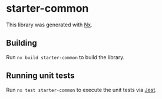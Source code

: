 # starter-common

This library was generated with [Nx](https://nx.dev).

## Building

Run `nx build starter-common` to build the library.

## Running unit tests

Run `nx test starter-common` to execute the unit tests via [Jest](https://jestjs.io).
